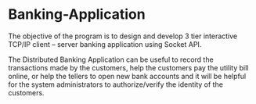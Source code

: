 # Banking-Application

The objective of the program is to design and develop 3 tier interactive TCP/IP client – server banking application using Socket API. 

The Distributed Banking Application can be useful to record the transactions made by the customers, help the customers pay the utility bill online, or help the tellers to open new bank accounts and it will be helpful for the system administrators to authorize/verify the identity of the customers. 
